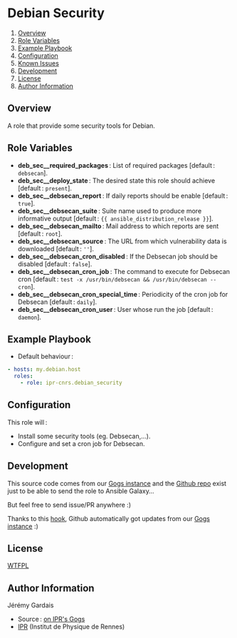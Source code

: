 # Debian Security

1. [Overview](#overview)
2. [Role Variables](#role-variables)
3. [Example Playbook](#example-playbook)
4. [Configuration](#configuration)
5. [Known Issues](#known-issues)
6. [Development](#development)
7. [License](#license)
8. [Author Information](#author-information)

## Overview

A role that provide some security tools for Debian.

## Role Variables

* **deb_sec__required_packages** : List of required packages [default : `debsecan`].
* **deb_sec__deploy_state** : The desired state this role should achieve [default : `present`].
* **deb_sec__debsecan_report** : If daily reports should be enable [default : `true`].
* **deb_sec__debsecan_suite** : Suite name used to produce more informative output [default : `{{ ansible_distribution_release }}`].
* **deb_sec__debsecan_mailto** : Mail address to which reports are sent [default : `root`].
* **deb_sec__debsecan_source** : The URL from which vulnerability data is downloaded [default : `''`].
* **deb_sec__debsecan_cron_disabled** : If the Debsecan job should be disabled [default : `false`].
* **deb_sec__debsecan_cron_job** : The command to execute for Debsecan cron [default : `test -x /usr/bin/debsecan && /usr/bin/debsecan --cron`].
* **deb_sec__debsecan_cron_special_time** : Periodicity of the cron job for Debsecan [default : `daily`].
* **deb_sec__debsecan_cron_user** : User whose run the job [default : `daemon`].

## Example Playbook

* Default behaviour :

``` yaml
- hosts: my.debian.host
  roles:
    - role: ipr-cnrs.debian_security
```

## Configuration

This role will :
* Install some security tools (eg. Debsecan,…).
* Configure and set a cron job for Debsecan.

## Development

This source code comes from our [Gogs instance][debian_security source] and the [Github repo][debian_security github] exist just to be able to send the role to Ansible Galaxy…

But feel free to send issue/PR anywhere :)

Thanks to this [hook][gogs to github hook], Github automatically got updates from our [Gogs instance][debian_security source] :)

## License

[WTFPL][wtfpl website]

## Author Information

Jérémy Gardais
* Source : [on IPR's Gogs][debian_security source]
* [IPR][ipr website] (Institut de Physique de Rennes)

[gogs to github hook]: https://stackoverflow.com/a/21998477
[debian_security source]: https://git.ipr.univ-rennes.fr/cellinfo/ansible.debian_security
[debian_security github]: https://github.com/ipr-cnrs.debian_security
[wtfpl website]: http://www.wtfpl.net/about/
[ipr website]: https://ipr.univ-rennes1.fr/
